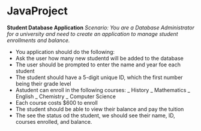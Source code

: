 # JavaProject

**Student Database Application**
*Scenario: You are a Database Administrator for a university and need to create an application to manage student enrollments and balance.*
- You application should do the following:
- Ask the user how many new studentd will be added to the database
- The user should be prompted to enter the name and year foe each student
- The student should have a 5-digit unique ID, which the first number being their grade level 
- Astudent can enroll in the following courses:
  _ History 
  _ Mathematics 
  _ English 
  _ Chemistry 
  _ Computer Science 
- Each course costs $600 to enroll
- The student should be able to view their balance and pay the tuition
- The see the status od the student, we should see their name, ID, courses enrolled, and balance.
